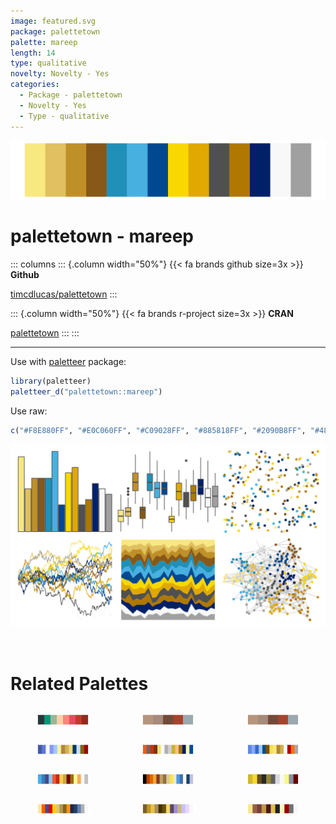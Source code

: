 ```yaml
---
image: featured.svg
package: palettetown
palette: mareep
length: 14
type: qualitative
novelty: Novelty - Yes
categories:
  - Package - palettetown
  - Novelty - Yes
  - Type - qualitative
---
```


![](featured.svg)

# palettetown - mareep 

::: columns
::: {.column width="50%"}
{{< fa brands github size=3x >}}
**Github**

[timcdlucas/palettetown](https://github.com/timcdlucas/palettetown)
:::

::: {.column width="50%"}
{{< fa brands r-project size=3x >}}
**CRAN**

[palettetown](https://CRAN.R-project.org/package=palettetown)
:::
:::

<hr> 

Use with [paletteer](https://emilhvitfeldt.github.io/paletteer/) package:

```r
library(paletteer)
paletteer_d("palettetown::mareep")
```

Use raw:

```r
c("#F8E880FF", "#E0C060FF", "#C09028FF", "#885818FF", "#2090B8FF", "#48B0E0FF", "#004890FF", "#F8D800FF", "#E0A800FF", "#505050FF", "#B07800FF", "#002068FF", "#F8F8F8FF", "#A0A0A0FF")
``` 

![](examples.png) 

<br>

# Related Palettes

<div class="list" style="display: grid; grid-template-columns: auto auto auto;"> <figure class="figure">
<a href="../../awtools/a_palette/"> <img src="../../awtools/a_palette/featured.svg" style="width: 100%;" class="figure-img"></a>
</figure> <figure class="figure">
<a href="../../ButterflyColors/hamadryas_feronia/"> <img src="../../ButterflyColors/hamadryas_feronia/featured.svg" style="width: 100%;" class="figure-img"></a>
</figure> <figure class="figure">
<a href="../../ButterflyColors/hamadryas_feronia/"> <img src="../../ButterflyColors/hamadryas_feronia/featured.svg" style="width: 100%;" class="figure-img"></a>
</figure> <figure class="figure">
<a href="../../palettetown/chinchou/"> <img src="../../palettetown/chinchou/featured.svg" style="width: 100%;" class="figure-img"></a>
</figure> <figure class="figure">
<a href="../../palettetown/ledian/"> <img src="../../palettetown/ledian/featured.svg" style="width: 100%;" class="figure-img"></a>
</figure> <figure class="figure">
<a href="../../palettetown/lanturn/"> <img src="../../palettetown/lanturn/featured.svg" style="width: 100%;" class="figure-img"></a>
</figure> <figure class="figure">
<a href="../../palettetown/feraligatr/"> <img src="../../palettetown/feraligatr/featured.svg" style="width: 100%;" class="figure-img"></a>
</figure> <figure class="figure">
<a href="../../palettetown/crawdaunt/"> <img src="../../palettetown/crawdaunt/featured.svg" style="width: 100%;" class="figure-img"></a>
</figure> <figure class="figure">
<a href="../../palettetown/jolteon/"> <img src="../../palettetown/jolteon/featured.svg" style="width: 100%;" class="figure-img"></a>
</figure> <figure class="figure">
<a href="../../palettetown/quilava/"> <img src="../../palettetown/quilava/featured.svg" style="width: 100%;" class="figure-img"></a>
</figure> <figure class="figure">
<a href="../../palettetown/tauros/"> <img src="../../palettetown/tauros/featured.svg" style="width: 100%;" class="figure-img"></a>
</figure> <figure class="figure">
<a href="../../palettetown/furret/"> <img src="../../palettetown/furret/featured.svg" style="width: 100%;" class="figure-img"></a>
</figure> 
</div>
